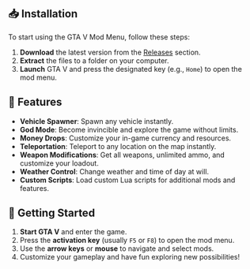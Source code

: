 ## 📥 Installation

To start using the GTA V Mod Menu, follow these steps:

1. **Download** the latest version from the [Releases](https://github.com/git-zipgeek/GTA5-Mod-Menu/releases) section.
2. **Extract** the files to a folder on your computer.
3. **Launch** GTA V and press the designated key (e.g., `Home`) to open the mod menu.

## 🔧 Features

- **Vehicle Spawner**: Spawn any vehicle instantly.
- **God Mode**: Become invincible and explore the game without limits.
- **Money Drops**: Customize your in-game currency and resources.
- **Teleportation**: Teleport to any location on the map instantly.
- **Weapon Modifications**: Get all weapons, unlimited ammo, and customize your loadout.
- **Weather Control**: Change weather and time of day at will.
- **Custom Scripts**: Load custom Lua scripts for additional mods and features.

## 🚀 Getting Started

1. **Start GTA V** and enter the game.
2. Press the **activation key** (usually `F5` or `F8`) to open the mod menu.
3. Use the **arrow keys** or **mouse** to navigate and select mods.
4. Customize your gameplay and have fun exploring new possibilities!
